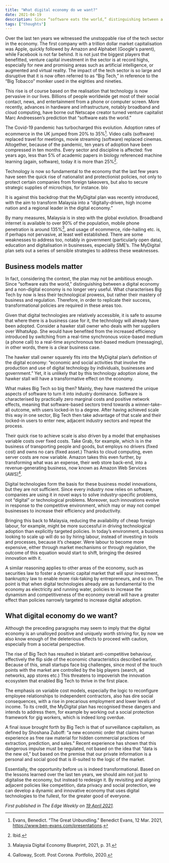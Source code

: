 ```yaml
---
title: "What digital economy do we want?"
date: 2021-04-19
description: Since “software eats the world,” distinguishing between a digital economy and a non-digital economy is no longer very useful. What characterises Big Tech by now is less their technological prowess, but rather their mastery of business and regulation.
tags: ["thoughts"]
---
```


Over the last ten years we witnessed the unstoppable rise of the tech sector in the economy. The first company with a trillion dollar market capitalisation was Apple, quickly followed by Amazon and Alphabet (Google's parent), while Facebook is not far behind. It is not just the biggest players that benefitted, venture capital investment in the sector is at record highs, especially for new and promising areas such as artificial intelligence, or augmented and virtual reality. The impact of the tech sector is so large and disruptive that it is now often referred to as “Big Tech,” in reference to the “Big Tobacco” moniker used in the eighties and nineties.

This rise is of course based on the realisation that technology is now pervasive in our lives. Billions of people worldwide get most of their social contact, news, and entertainment from a phone or computer screen. More recently, advances in hardware and infrastructure, notably broadband and cloud computing, have borne out Netscape creator turned venture capitalist Marc Andreessen’s prediction that “software eats the world.”

The Covid-19 pandemic has turbocharged this evolution. Adoption rates of ecommerce in the UK jumped from 20% to 35%[^1]. Video calls (software) replaced travel for meetings, movie streaming (software) replaced cinemas. Altogether, because of the pandemic, ten years of adoption have been compressed in ten months. Every sector and discipline is affected: five years ago, less than 5% of academic papers in biology referenced machine learning (again, software), today it is more than 25%[^2].

Technology is now so fundamental to the economy that the last few years have seen the quick rise of nationalist and protectionist policies, not only to protect certain companies from foreign takeovers, but also to secure strategic supplies of microchips, for instance. blo

It is against this backdrop that the MyDigital plan was recently introduced, with the aim to transform Malaysia into a “digitally-driven, high income nation and a regional leader in the digital economy.”

By many measures, Malaysia is in step with the global evolution. Broadband internet is available to over 90% of the population, mobile phone penetration is around 135%[^3], and usage of ecommerce, ride-hailing etc. is, if perhaps not pervasive, at least well established. There are some weaknesses to address too, notably in government (particularly open data), education and digitalisation in businesses, especially SME’s. The MyDigital plan sets out a series of sensible strategies to address these weaknesses.

## Business models matter

In fact, considering the context, the plan may not be ambitious enough. Since “software eats the world,” distinguishing between a digital economy and a non-digital economy is no longer very useful. What characterises Big Tech by now is less their technological prowess, but rather their mastery of business and regulation. Therefore, in order to replicate their success, transformational policies are required in these areas too.

Given that digital technologies are relatively accessible, it is safe to assume that where there is a business case for it, the technology will already have been adopted. Consider a hawker stall owner who deals with her suppliers over WhatsApp. She would have benefited from the increased efficiency introduced by switching from a real-time synchronous voice-based medium (a phone call) to a real-time asynchronous text-based medium (messaging), in other words, there is a clear business case.

The hawker stall owner squarely fits into the MyDigital plan’s definition of the digital economy: “economic and social activities that involve the production and use of digital technology by individuals, businesses and government.” Yet, it is unlikely that by this technology adoption alone, the hawker stall will have a transformative effect on the economy.

What makes Big Tech so big then? Mainly, they have mastered the unique aspects of software to turn it into industry dominance. Software is characterised by practically zero marginal costs and positive network effects, meaning that software-based sectors trend towards a winner-take-all outcome, with users locked-in to a degree. After having achieved scale this way in one sector, Big Tech then take advantage of that scale and their locked-in users to enter new, adjacent industry sectors and repeat the process.

Their quick rise to achieve scale is also driven by a model that emphasises variable costs over fixed costs. Take Grab, for example, which is in the business of transporting people and goods, but employs no drivers (fixed cost) and owns no cars (fixed asset.) Thanks to cloud computing, even server costs are now variable. Amazon takes this even further, by transforming what was an expense, their web store back-end, into a revenue-generating business, now known as Amazon Web Services (AWS)[^4].

Digital technologies form the basis for these business model innovations, but they are not sufficient. Since every industry now relies on software, companies are using it in novel ways to solve industry-specific problems, not “digital” or technological problems. Moreover, such innovations evolve in response to the competitive environment, which may or may not compel businesses to increase their efficiency and productivity.

Bringing this back to Malaysia, reducing the availability of cheap foreign labour, for example, might be more successful in driving technological adoption than explicitly targeted policies. In today’s environment, a business looking to scale up will do so by hiring labour, instead of investing in tools and processes, because it’s cheaper. Were labour to become more expensive, either through market mechanisms or through regulation, the outcome of this equation would start to shift, bringing the desired innovation with it.

A similar reasoning applies to other areas of the economy, such as securities law to foster a dynamic capital market that will spur investment, bankruptcy law to enable more risk-taking by entrepreneurs, and so on. The point is that when digital technologies already are as fundamental to the economy as electricity and running water, policies to increase the dynamism and competitiveness of the economy overall will have a greater effect than policies narrowly targeted to increase digital adoption.

## What digital economy do we want?

Although the preceding paragraphs may seem to imply that the digital economy is an unalloyed positive and uniquely worth striving for, by now we also know enough of the deleterious effects to proceed with caution, especially from a societal perspective.

The rise of Big Tech has resulted in blatant anti-competitive behaviour, effectively the flip side of the economic characteristics described earlier. Because of this, small startups face big challenges, since most of the touch points with the market are controlled by the big players (search, ad networks, app stores etc.) This threatens to impoverish the innovation ecosystem that enabled Big Tech to thrive in the first place.

The emphasis on variable cost models, especially the logic to reconfigure employee relationships to independent contractors, also has dire social consequences, with a rise in precarious employment and lower levels of income. To its credit, the MyDigital plan has recognised these dangers and intends to address them, for example by working out a social protection framework for gig workers, which is indeed long overdue.

A final issue brought forth by Big Tech is that of surveillance capitalism, as defined by Shoshana Zuboff: “a new economic order that claims human experience as free raw material for hidden commercial practices of extraction, prediction, and sales.” Recent experience has shown that this dangerous impulse must be regulated, not based on the idea that “data is the new oil,” but based on the premise that our private information is a personal and social good that is ill-suited to the logic of the market.

Essentially, the opportunity before us is indeed transformational. Based on the lessons learned over the last ten years, we should aim not just to digitalise the economy, but instead to redesign it. By revisiting and aligning adjacent policies like competition, data privacy and social protection, we can develop a dynamic and innovative economy that uses digital technologies to the fullest, for the greater good of everyone.

_First published in The Edge Weekly on [19 April 2021](https://www.theedgemarkets.com/article/my-say-what-digital-economy-do-we-want)._

[^1]: Evans, Benedict. “The Great Unbundling.” Benedict Evans, 12 Mar. 2021, https://www.ben-evans.com/presentations.
[^2]: Ibid.
[^3]: Malaysia Digital Economy Blueprint, 2021, p. 31.
[^4]: Galloway, Scott. Post Corona. Portfolio, 2020.

